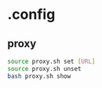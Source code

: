 # .config


## proxy

```bash
source proxy.sh set [URL]
source proxy.sh unset
bash proxy.sh show
```
